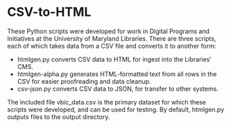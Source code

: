 CSV-to-HTML
===========

These Python scripts were developed for work in Digital Programs and Initiatives at the University of Maryland Libraries. There are three scripts, each of which takes data from a CSV file and converts it to another form:

* htmlgen.py converts CSV data to HTML for ingest into the Libraries' CMS.  
* htmlgen-alpha.py generates HTML-formatted text from all rows in the CSV for easier proofreading and data cleanup.  
* csv-json.py converts CSV data to JSON, for transfer to other systems.

The included file vbic_data.csv is the primary dataset for which these scripts were developed, and can be used for testing.  By default, htmlgen.py outputs files to the output directory.
